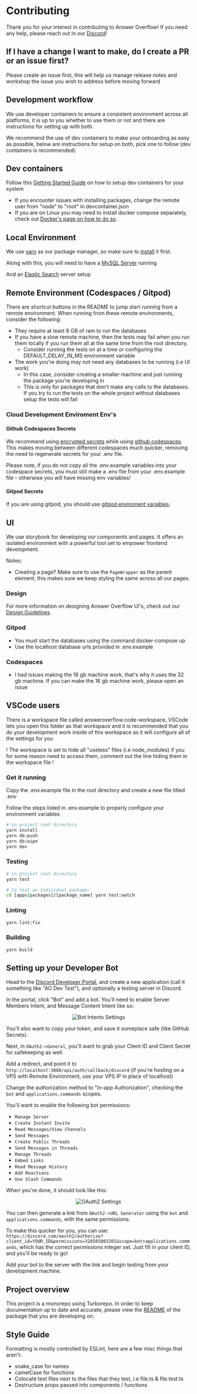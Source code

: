 # Contributing

Thank you for your interest in contributing to Answer Overflow! If you need any help, please reach out in our [Discord](https://discord.answeroverflow.com/)!

## If I have a change I want to make, do I create a PR or an issue first?

Please create an issue first, this will help us manage release notes and workshop the issue you wish to address before moving forward

## Development workflow

We use developer containers to ensure a consistent environment across all platforms, it is up to you whether to use them or not and there are instructions for setting up with both.

We recommend the use of dev containers to make your onboarding as easy as possible, below are instructions for setup on both, pick one to follow (dev containers is recommended)

## Dev containers

Follow this [Getting Started Guide](https://code.visualstudio.com/docs/devcontainers/containers) on how to setup dev containers for your system

- If you encounter issues with installing packages, change the remote user from "node" to "root" in devcontainer.json
- If you are on Linux you may need to install docker compose separately, check out [Docker's page on how to do so](https://docs.docker.com/compose/install/linux/).

## Local Environment

We use [yarn](https://pnpm.io) as our package manager, so make sure to [install](https://yarnpkg.com/getting-started/install) it first.

Along with this, you will need to have a [MySQL Server](https://dev.mysql.com/downloads/installer/) running

And an [Elastic Search](https://www.elastic.co/guide/en/elasticsearch/reference/current/install-elasticsearch.html) server setup

## Remote Environment (Codespaces / Gitpod)

There are shortcut buttons in the README to jump start running from a remote environment. When running from these remote environments, consider the following:

- They require at least 8 GB of ram to run the databases
- If you have a slow remote machine, then the tests may fail when you run them locally if you run them all at the same time from the root directory.
  - Consider running the tests on at a time or configuring the DEFAULT_DELAY_IN_MS environment variable
- The work you're doing may not need any databases to be running (i.e UI work)
  - In this case, consider creating a smaller machine and just running the package you're developing in
  - This is only for packages that don't make any calls to the databases. If you try to run the tests on the whole project without databases setup the tests will fail

### Cloud Development Enviroment Env's

#### Github Codespaces Secrets

We recommend using [encrypted secrets](https://docs.github.com/en/codespaces/managing-your-codespaces/managing-encrypted-secrets-for-your-codespaces) while using [github codespaces](https://github.com/features/codespaces). This makes moving between different codespaces much quicker, removing the need to regenerate secrets for your .env file.

Please note, if you do not copy all the .env.example variables into your codespace secrets, you must still make a .env file from your .env.example file - otherwise you will have missing env variables!

#### Gitpod Secrets

If you are using gitpod, you should use [gitpod enviroment variables](https://www.gitpod.io/guides/automate-env-files-with-gitpod-environment-variables).

## UI

We use storybook for developing our components and pages. It offers an isolated environment with a powerful tool set to empower frontend development.

Notes:

- Creating a page? Make sure to use the `PageWrapper` as the parent element, this makes sure we keep styling the same across all our pages.

### Design

For more information on designing Answer Overflow UI's, check out our [Design Guidelines](./DESIGN_GUIDELINES.md).

### Gitpod

- You must start the databases using the command docker-compose up
- Use the localhost database urls provided in .env.example

### Codespaces

- I had issues making the 16 gb machine work, that's why it uses the 32 gb machine. If you can make the 16 gb machine work, please open an issue

## VSCode users

There is a workspace file called answeroverflow.code-workspace, VSCode lets you open this folder as that workspace and it is recommended that you do your development work inside of this workspace as it will configure all of the settings for you

! The workspace is set to hide all "useless" files (i.e node_modules) if you for some reason need to access them, comment out the line hiding them in the workspace file !

### Get it running

Copy the .env.example file in the root directory and create a new file titled .env

Follow the steps listed in .env.example to properly configure your environment variables

```bash
# in project root directory
yarn install
yarn db:push
yarn db:wipe
yarn dev
```

### Testing

```bash
# in project root directory
yarn test

# to test an individual package:
cd [apps|packages]/[package_name] yarn test:watch
```

### Linting

```bash
yarn lint:fix
```

### Building

```bash
yarn build
```

## Setting up your Developer Bot

Head to the [Discord Developer Portal](https://discord.com/developers/applications), and create a new application (call it something like "AO Dev Test"), and optionally a testing server in Discord.

In the portal, click "Bot" and add a bot. You'll need to enable Server Members Intent, and Message Content Intent like so:

<div align="center">
  <figure>
    <img src="./assets/bot-intents.png" alt="Bot Intents Settings"/>
  </figure>
</div>

You'll also want to copy your token, and save it someplace safe (like GitHub Secrets).

Next, in `OAuth2->General`, you'll want to grab your Client ID and Client Secret for safekeeping as well.

Add a redirect, and point it to `http://localhost:3000/api/auth/callback/discord` (if you're hosting on a VPS with Remote Environment, use your VPS IP in place of localhost)

Change the authorization method to "In-app Authorization", checking the `bot` and `applications.commands` scopes.

You'll want to enable the following bot permissions:

- `Manage Server`
- `Create Instant Invite`
- `Read Messages/View Channels`
- `Send Messages`
- `Create Public Threads`
- `Send Messages in Threads`
- `Manage Threads`
- `Embed Links`
- `Read Message History`
- `Add Reactions`
- `Use Slash Commands`

When you're done, it should look like this:

<div align="center">
  <figure>
    <img src="./assets/OAuth2-Settings.png" alt="OAuth2 Settings"/>
  </figure>
</div>

You can then generate a link from `OAuth2->URL Generator` using the `bot` and `applications.commands`, with the same permissions.

To make this quicker for you, you can use: `https://discord.com/oauth2/authorize?client_id=YOUR_ID&permissions=328565083201&scope=bot+applications.commands`, which has the correct permissions integer set. Just fill in your client ID, and you'll be ready to go!

Add your bot to the server with the link and begin testing from your development machine.

## Project overview

This project is a monorepo using Turborepo. In order to keep documentation up to date and accurate, please view the [README](./README.md) of the package that you are developing on.

## Style Guide

Formatting is mostly controlled by ESLint, here are a few misc things that aren't:

- snake_case for names
- camelCase for functions
- Colocate test files next to the files that they test, i.e file.ts & file.test.ts
- Destructure props passed into components / functions
